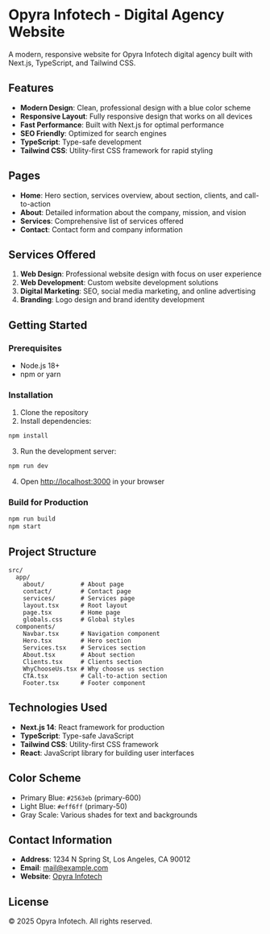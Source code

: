 # Opyra Infotech - Digital Agency Website

A modern, responsive website for Opyra Infotech digital agency built with Next.js, TypeScript, and Tailwind CSS.

## Features

- **Modern Design**: Clean, professional design with a blue color scheme
- **Responsive Layout**: Fully responsive design that works on all devices
- **Fast Performance**: Built with Next.js for optimal performance
- **SEO Friendly**: Optimized for search engines
- **TypeScript**: Type-safe development
- **Tailwind CSS**: Utility-first CSS framework for rapid styling

## Pages

- **Home**: Hero section, services overview, about section, clients, and call-to-action
- **About**: Detailed information about the company, mission, and vision
- **Services**: Comprehensive list of services offered
- **Contact**: Contact form and company information

## Services Offered

1. **Web Design**: Professional website design with focus on user experience
2. **Web Development**: Custom website development solutions
3. **Digital Marketing**: SEO, social media marketing, and online advertising
4. **Branding**: Logo design and brand identity development

## Getting Started

### Prerequisites

- Node.js 18+ 
- npm or yarn

### Installation

1. Clone the repository
2. Install dependencies:
```bash
npm install
```

3. Run the development server:
```bash
npm run dev
```

4. Open [http://localhost:3000](http://localhost:3000) in your browser

### Build for Production

```bash
npm run build
npm start
```

## Project Structure

```
src/
  app/
    about/          # About page
    contact/        # Contact page
    services/       # Services page
    layout.tsx      # Root layout
    page.tsx        # Home page
    globals.css     # Global styles
  components/
    Navbar.tsx      # Navigation component
    Hero.tsx        # Hero section
    Services.tsx    # Services section
    About.tsx       # About section
    Clients.tsx     # Clients section
    WhyChooseUs.tsx # Why choose us section
    CTA.tsx         # Call-to-action section
    Footer.tsx      # Footer component
```

## Technologies Used

- **Next.js 14**: React framework for production
- **TypeScript**: Type-safe JavaScript
- **Tailwind CSS**: Utility-first CSS framework
- **React**: JavaScript library for building user interfaces

## Color Scheme

- Primary Blue: `#2563eb` (primary-600)
- Light Blue: `#eff6ff` (primary-50)
- Gray Scale: Various shades for text and backgrounds

## Contact Information

- **Address**: 1234 N Spring St, Los Angeles, CA 90012
- **Email**: mail@example.com
- **Website**: [Opyra Infotech](https://opyrainfotech.com)

## License

© 2025 Opyra Infotech. All rights reserved.